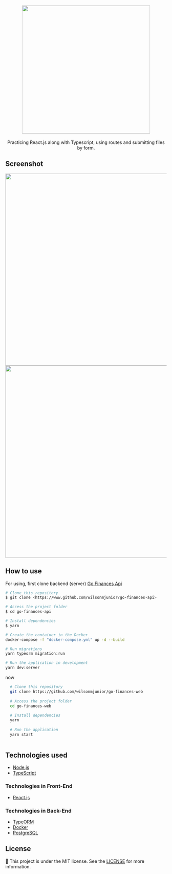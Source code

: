 <h1 align="center">
  <img src="https://res.cloudinary.com/dhqnvbd52/image/upload/v1595975364/GoFinances/logo.408488e0_qpx4dy.svg" width="400"/>
</h1>

<p align="center">Practicing React.js along with Typescript, using routes and submitting files by form.</p>

## Screenshot

<img src="https://res.cloudinary.com/dhqnvbd52/image/upload/v1595975234/GoFinances/go-finances_ujdun8.png" width="600" />
<img src="https://res.cloudinary.com/dhqnvbd52/image/upload/v1595975289/GoFinances/go-finances_ge39rn.png" width="600" />

## How to use 

For using, first clone backend (server) <a href="https://github.com/wilsonmjunior/go-finances-api" target="_blank">Go Finances Api</a>

```bash
# Clone this repository
$ git clone <https://www.github.com/wilsonmjunior/go-finances-api>

# Access the project folder 
$ cd go-finances-api

# Install dependencies
$ yarn

# Create the container in the Docker
docker-compose -f "docker-compose.yml" up -d --build

# Run migrations
yarn typeorm migration:run

# Run the application in development 
yarn dev:server
```

now 

```bash
  # Clone this repository
  git clone https://github.com/wilsonmjunior/go-finances-web
  
  # Access the project folder 
  cd go-finances-web
  
  # Install dependencies
  yarn 
  
  # Run the application
  yarn start
  
```

## Technologies used

- [Node.js](https://nodejs.org/en/)
- [TypeScript](https://www.typescriptlang.org/)

### Technologies in Front-End
- [React.js](https://pt-br.reactjs.org/)

### Technologies in Back-End
- [TypeORM](https://typeorm.io/)
- [Docker](https://www.docker.com/)
- [PostgreSQL](https://www.postgresql.org/)

##  License

:memo: This project is under the MIT license. See the [LICENSE](https://github.com/wilsonmjunior/go-finances-web/blob/master/LICENSE) for more information.
